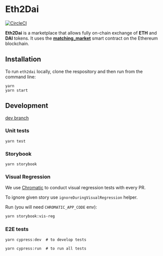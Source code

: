 # Eth2Dai

[![CircleCI](https://circleci.com/gh/OasisDEX/eth2dai.svg?style=svg)](https://circleci.com/gh/OasisDEX/eth2dai)

**Eth2Dai** is a marketplace that allows fully on-chain exchange of **ETH** and **DAI** tokens. It uses the [**matching_market**](https://etherscan.io/address/0xb7ac09c2c0217b07d7c103029b4918a2c401eecb) smart contract on the Ethereum blockchain. 

## Installation

To run `eth2dai` locally, clone the respository and then run from the command line: 
```
yarn
yarn start
```

## Development

[dev branch](http://eth2dai-dev.surge.sh/)

### Unit tests

```
yarn test
```

### Storybook

```
yarn storybook
```

### Visual Regression

We use [Chromatic](https://www.chromaticqa.com/) to conduct visual regression tests with every PR.

To ignore given story use `ignoreDuringVisualRegression` helper.

Run (you will need `CHROMATIC_APP_CODE` env): 
```sh
yarn storybook:vis-reg
```

### E2E tests
```
yarn cypress:dev  # to develop tests
```

```
yarn cypress:run  # to run all tests
```
